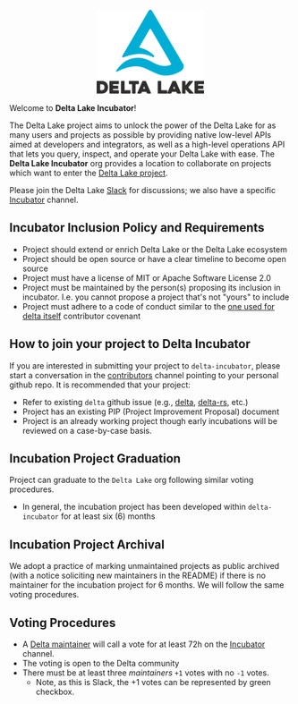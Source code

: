 <p align="center">
  <a href="https://delta.io/">
    <img src="https://github.com/delta-io/delta-docs/blob/main/static/images/logos/stacked/DL-stacked-RGB-200px.png" alt="delta logo" height="150">
  </a>
</p>
<p align="center">

Welcome to <b>Delta Lake Incubator</b>!

The Delta Lake project aims to unlock the power of the Delta Lake for as many users and projects as possible by providing native low-level APIs aimed at developers and integrators, as well as a high-level operations API that lets you query, inspect, and operate your Delta Lake with ease.  The <b>Delta Lake Incubator</b> org provides a location to collaborate on projects which want to enter the [Delta Lake project](https://delta.io).  

Please join the Delta Lake [Slack](https://go.delta.io/slack) for discussions; we also have a specific [Incubator](https://delta-users.slack.com/archives/C067GFWP5CK) channel.

## Incubator Inclusion Policy and Requirements
* Project should extend or enrich Delta Lake or the Delta Lake ecosystem
* Project should be open source or have a clear timeline to become open source
* Project must have a license of MIT or Apache Software License 2.0
* Project must be maintained by the person(s) proposing its inclusion in incubator. I.e. you cannot propose a project that's not "yours" to include
* Project must adhere to a code of conduct similar to the [one used for delta itself](https://github.com/delta-io/delta/blob/master/CODE_OF_CONDUCT.md) contributor covenant

## How to join your project to Delta Incubator
If you are interested in submitting your project to `delta-incubator`, please start a conversation in the [contributors](https://delta-users.slack.com/archives/C03FVMHT93Q) channel pointing to your personal github repo.  It is recommended that your project:
* Refer to existing `delta` github issue (e.g., [delta](https://github.com/delta-io/delta/issues), [delta-rs](https://github.com/delta-io/delta-rs/issues), etc.)
* Project has an existing PIP (Project Improvement Proposal) document
* Project is an already working project though early incubations will be reviewed on a case-by-case basis.  

## Incubation Project Graduation
Project can graduate to the `Delta Lake` org following similar voting procedures.
* In general, the incubation project has been developed within `delta-incubator` for at least six (6) months

## Incubation Project Archival
We adopt a practice of marking unmaintained projects as public archived (with a notice soliciting new maintainers in the README) if there is no maintainer for the incubation project for 6 months.  We will follow the same voting procedures. 

## Voting Procedures
* A [Delta maintainer](https://delta.io/community) will call a vote for at least 72h on the [Incubator](https://delta-users.slack.com/archives/C067GFWP5CK) channel.
* The voting is open to the Delta community
* There must be at least three *maintainers* `+1` votes with no `-1` votes.
  * Note, as this is Slack, the +1 votes can be represented by green checkbox.

</p>
